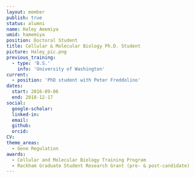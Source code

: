 ```yaml
---
layout: member
publish: true
status: alumni
name: Haley Amemiya
umid: hamemiya
position: Doctoral Student
title: Cellular & Molecular Biology Ph.D. Student
picture: Haley_pic.png
previous_training:
  - type: 'B.S.'
    info: 'University of Washington'
current:
  - position: 'PhD student with Peter Freddolino'
dates:
  start: 2016-09-06
  end: 2018-12-17
social: 
  google-scholar: 
  linked-in: 
  email: 
  github:
  orcid:
CV: 
theme_areas:
  - Gene Regulation
awards:
  - Cellular and Molecular Biology Training Program
  - Rackham Graduate Student Research Grant (pre- & post-candidate)
---
```

